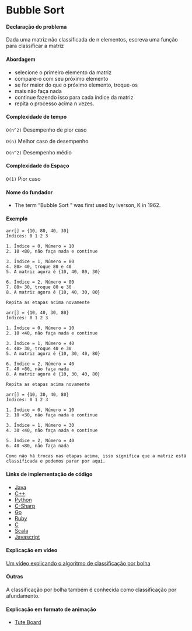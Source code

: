 # Bubble Sort

#### Declaração do problema

Dada uma matriz não classificada de n elementos, escreva uma função para classificar a matriz

#### Abordagem

- selecione o primeiro elemento da matriz
- compare-o com seu próximo elemento
- se for maior do que o próximo elemento, troque-os
- mais não faça nada
- continue fazendo isso para cada índice da matriz
- repita o processo acima n vezes.

#### Complexidade de tempo

`O(n^2)` Desempenho de pior caso

`O(n)` Melhor caso de desempenho

`O(n^2)` Desempenho médio

#### Complexidade do Espaço

`O(1)` Pior caso

#### Nome do fundador

- The term “Bubble Sort ” was first used by Iverson, K in 1962.

#### Exemplo

```
arr[] = {10, 80, 40, 30}
Índices: 0 1 2 3

1. Índice = 0, Número = 10
2. 10 <80, não faça nada e continue

3. Índice = 1, Número = 80
4. 80> 40, troque 80 e 40
5. A matriz agora é {10, 40, 80, 30}

6. Índice = 2, Número = 80
7. 80> 30, troque 80 e 30
8. A matriz agora é {10, 40, 30, 80}

Repita as etapas acima novamente

arr[] = {10, 40, 30, 80}
Índices: 0 1 2 3

1. Índice = 0, Número = 10
2. 10 <40, não faça nada e continue

3. Índice = 1, Número = 40
4. 40> 30, troque 40 e 30
5. A matriz agora é {10, 30, 40, 80}

6. Índice = 2, Número = 40
7. 40 <80, não faça nada
8. A matriz agora é {10, 30, 40, 80}

Repita as etapas acima novamente

arr[] = {10, 30, 40, 80}
Índices: 0 1 2 3

1. Índice = 0, Número = 10
2. 10 <30, não faça nada e continue

3. Índice = 1, Número = 30
4. 30 <40, não faça nada e continue

5. Índice = 2, Número = 40
6. 40 <80, não faça nada

Como não há trocas nas etapas acima, isso significa que a matriz está classificada e podemos parar por aqui.
```

#### Links de implementação de código

- [Java](https://github.com/TheAlgorithms/Java/blob/master/Sorts/BubbleSort.java)
- [C++](https://github.com/TheAlgorithms/C-Plus-Plus/blob/master/sorting/bubble_sort.cpp)
- [Python](https://github.com/TheAlgorithms/Python/blob/master/sorts/bubble_sort.py)
- [C-Sharp](https://github.com/TheAlgorithms/C-Sharp/blob/master/Algorithms/Sorters/Comparison/BubbleSorter.cs)
- [Go](https://github.com/TheAlgorithms/Go/blob/master/sorts/bubblesort.go)
- [Ruby](https://github.com/TheAlgorithms/Ruby/blob/master/sorting/bubble_sort.rb)
- [C](https://github.com/TheAlgorithms/C/blob/master/sorting/bubble_sort.c)
- [Scala](https://github.com/TheAlgorithms/Scala/blob/master/src/main/scala/Sort/BubbleSort.scala)
- [Javascript](https://github.com/TheAlgorithms/Javascript/blob/master/Sorts/BubbleSort.js)

#### Explicação em vídeo

[Um vídeo explicando o algoritmo de classificação por bolha](https://www.youtube.com/watch?v=Jdtq5uKz-w4)

#### Outras

A classificação por bolha também é conhecida como classificação por afundamento.

#### Explicação em formato de animação

- [Tute Board](https://boardhub.github.io/tute/?wd=bubbleSortAlgo2)
